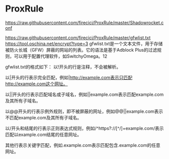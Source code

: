 # ProxRule
https://raw.githubusercontent.com/firecici/ProxRule/master/Shadowrocket.conf


https://raw.githubusercontent.com/firecici/ProxRule/master/gfwlist.txt
https://tool.oschina.net/encrypt?type=3
gfwlist.txt是一个文本文件，用于存储被防火长城（GFW）屏蔽的网站的列表。它的语法是基于Adblock Plus的过滤规则，可以用于配置代理软件，如SwitchyOmega。12

gfwlist.txt的格式如下：
以!开头的行是注释，不会被解析。

以|开头的行表示完全匹配，例如|http://example.com表示只匹配http://example.com这个网址。

以||开头的行表示匹配域名或子域名，例如||example.com表示匹配example.com及其所有子域名。

以@@开头的行表示例外规则，即不被屏蔽的网址，例如@@||example.com表示不匹配example.com及其所有子域名。

以/开头和结尾的行表示正则表达式规则，例如/^https?:\/\/[^\/]+example\.com/表示匹配以example.com结尾的任意网址。

其他行表示关键字匹配，例如.example.com表示匹配包含.example.com的任意网址。
